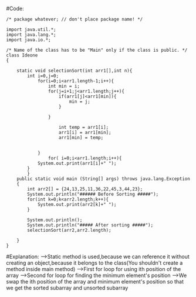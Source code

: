 #Code:
```
/* package whatever; // don't place package name! */

import java.util.*;
import java.lang.*;
import java.io.*;

/* Name of the class has to be "Main" only if the class is public. */
class Ideone
{
	
	static void selectionSort(int arr1[],int n){
		int i=0,j=0;
			for(i=0;i<arr1.length-1;i++){
				int min = i;
				for(j=i+1;j<arr1.length;j++){
					if(arr1[j]<arr1[min]){
						min = j;
					}
					
				}
				    
					int temp = arr1[i];
					arr1[i] = arr1[min];
					arr1[min] = temp;
	
				
			}
				for( i=0;i<arr1.length;i++){
			System.out.print(arr1[i]+" ");
		}
		}
	public static void main (String[] args) throws java.lang.Exception
	{
		int arr2[] = {24,13,25,11,36,22,45,3,44,23};
		System.out.println("###### Before Sorting #####");
		for(int k=0;k<arr2.length;k++){
			System.out.print(arr2[k]+" ");
		}
		
		System.out.println();
		System.out.println("##### After sorting #####");
		selectionSort(arr2,arr2.length);
		
	}
}
```

#Explanation:
-->Static method is used,because we can reference it without creating an object,because it belongs to the class(You shouldn't create a method inside main method)
-->First for loop for using ith position of the array
-->Second for loop for finding the minimum element's position
-->We swap the ith position of the array and minimum element's position so that we get the sorted subarray and unsorted subarray
